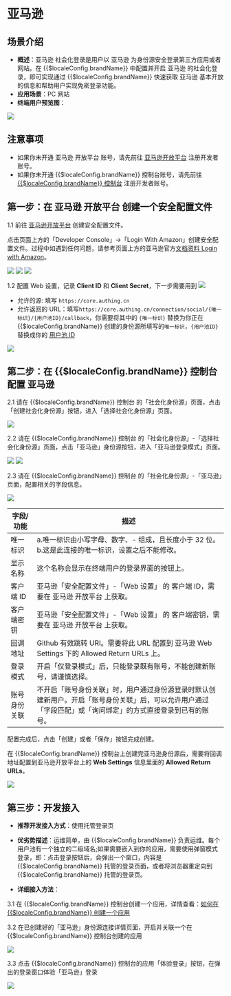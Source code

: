 # 亚马逊

<LastUpdated/>

## 场景介绍

- **概述**：亚马逊 社会化登录是用户以 亚马逊 为身份源安全登录第三方应用或者网站。在 {{$localeConfig.brandName}} 中配置并开启 亚马逊 的社会化登录，即可实现通过 {{$localeConfig.brandName}} 快速获取 亚马逊 基本开放的信息和帮助用户实现免密登录功能。
- **应用场景**：PC 网站
- **终端用户预览图**：

<img src="./images/amazon_1.png"/>

## 注意事项

- 如果你未开通 亚马逊 开放平台 账号，请先前往 [亚马逊开放平台](https://developer.amazon.com/) 注册开发者账号。
- 如果你未开通 {{$localeConfig.brandName}} 控制台账号，请先前往 [{{$localeConfig.brandName}} 控制台](https://authing.cn/) 注册开发者账号。


## 第一步：在 亚马逊 开放平台 创建一个安全配置文件

1.1 前往 [亚马逊开放平台](https://developer.amazon.com/) 创建安全配置文件。

点击页面上方的「Developer Console」->「Login With Amazon」创建安全配置文件。过程中如遇到任何问题，请参考页面上方的亚马逊官方[文档资料 Login with Amazon](https://developer.amazon.com/zh/docs/login-with-amazon/authorization-code-grant.html)。

<img src="./images/amazon_lwa_1.png" >

<img src="./images/amazon_lwa_2.png" >

<img src="./images/amazon_lwa_3.png" >

1.2 配置 Web 设置，记录 **Client ID** 和 **Client Secret**，下一步需要用到
<img src="./images/amazon_profile.png" >

- 允许的源: 填写 `https://core.authing.cn`
- 允许返回的 URL：填写`https://core.authing.cn/connection/social/{唯一标识}/{用户池ID}/callback`，你需要将其中的 `{唯一标识}` 替换为你正在 {{$localeConfig.brandName}} 创建的身份源所填写的`唯一标识`，`{用户池ID}` 替换成你的 [用户池 ID](/guides/faqs/get-userpool-id-and-secret.md)

<img src="./images/amazon_profile_web.png" >

## 第二步：在 {{$localeConfig.brandName}} 控制台配置 亚马逊

2.1 请在 {{$localeConfig.brandName}}  控制台 的「社会化身份源」页面，点击「创建社会化身份源」按钮，进入「选择社会化身份源」页面。

<img src="./images/amazon_3.png" >

2.2 请在  {{$localeConfig.brandName}}  控制台 的「社会化身份源」-「选择社会化身份源」页面，点击「亚马逊」身份源按钮，进入「亚马逊登录模式」页面。

<img src="./images/amazon_4.png" >

<img src="./images/amazon_5.png" >

2.3 请在  {{$localeConfig.brandName}}  控制台 的「社会化身份源」-「亚马逊」页面，配置相关的字段信息。

<img src="./images/amazon_6.png" >

| 字段/功能         | 描述                                                                            |
|---------------|-------------------------------------------------------------------------------|
| 唯一标识          | a.唯一标识由小写字母、数字、- 组成，且长度小于 32 位。b.这是此连接的唯一标识，设置之后不能修改。                         |
| 显示名称          | 这个名称会显示在终端用户的登录界面的按钮上。                                                        |
| 客户端 ID    | 亚马逊「安全配置文件」-「Web 设置」 的 客户端 ID，需要在 亚马逊 开放平台 上获取。                            |
| 客户端密钥 | 亚马逊「安全配置文件」-「Web 设置」 的 客户端密钥，需要在 亚马逊 开放平台 上获取。                       |
| 回调地址     | Github 有效跳转 URI。需要将此 URL 配置到 亚马逊 Web Settings 下的 Allowed Return URLs 上。       |
| 登录模式     | 开启「仅登录模式」后，只能登录既有账号，不能创建新账号，请谨慎选择。                                            |
| 账号身份关联 | 不开启「账号身份关联」时，用户通过身份源登录时默认创建新用户。开启「账号身份关联」后，可以允许用户通过「字段匹配」或「询问绑定」的方式直接登录到已有的账号。 |

配置完成后，点击「创建」或者「保存」按钮完成创建。

在 {{$localeConfig.brandName}} 控制台上创建完亚马逊身份源后，需要将回调地址配置到亚马逊开放平台上的 **Web Settings** 信息里面的 **Allowed Return URLs**。

<img src="./images/amazon_profile_web.png" >

## 第三步：开发接入

- **推荐开发接入方式**：使用托管登录页

- **优劣势描述**：运维简单，由 {{$localeConfig.brandName}} 负责运维。每个用户池有一个独立的二级域名;如果需要嵌入到你的应用，需要使用弹窗模式登录，即：点击登录按钮后，会弹出一个窗口，内容是 {{$localeConfig.brandName}} 托管的登录页面，或者将浏览器重定向到 {{$localeConfig.brandName}} 托管的登录页。

- **详细接入方法**：
  

3.1 在 {{$localeConfig.brandName}} 控制台创建一个应用，详情查看：[如何在 {{$localeConfig.brandName}} 创建一个应用](/guides/app-new/create-app/create-app.md)

3.2 在已创建好的「亚马逊」身份源连接详情页面，开启并关联一个在 {{$localeConfig.brandName}} 控制台创建的应用

<img src="./images/amazon_7.png" >

3.3 点击 {{$localeConfig.brandName}} 控制台的应用「体验登录」按钮，在弹出的登录窗口体验「亚马逊」登录

![](./images/amazon_1.png)